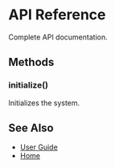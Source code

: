 # API Reference

Complete API documentation.

## Methods

### initialize()

Initializes the system.

## See Also

- [User Guide](./guide.md)
- [Home](./README.md)
